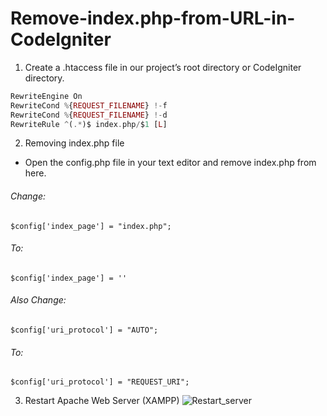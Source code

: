 # Remove-index.php-from-URL-in-CodeIgniter

1. Create a .htaccess file in our project’s root directory or CodeIgniter directory.

```php
RewriteEngine On
RewriteCond %{REQUEST_FILENAME} !-f
RewriteCond %{REQUEST_FILENAME} !-d
RewriteRule ^(.*)$ index.php/$1 [L]
```

2. Removing index.php file
- Open the config.php file in your text editor and remove index.php from here.

###### Change:
```
$config['index_page'] = "index.php";
```

###### To:
```
$config['index_page'] = ''
```

###### Also Change:
```
$config['uri_protocol'] = "AUTO";

```

###### To:
```
$config['uri_protocol'] = "REQUEST_URI";
```

3. Restart Apache Web Server (XAMPP)
![Restart_server](https://user-images.githubusercontent.com/54746639/123535133-af5dbe80-d73f-11eb-82c0-1febf97e91b0.png)


